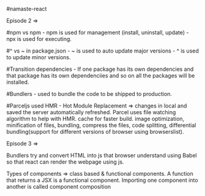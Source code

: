 #namaste-react

Episode 2 =>

#npm vs npm - npm is used for management (install, uninstall, update) - npx is used for executing.

#^ vs ~ in package.json - ~ is used to auto update major versions - ^ is used to update minor versions.

#Transition dependencies - If one package has its own dependencies and that package has its own dependenciies and so on all the 
packages will be installed.

#Bundlers - used to bundle the code to be shipped to production.

#Parceljs used HMR - Hot Module Replacement => changes in local and saved the server automatically refreshed.
Parcel uses file watching algorithm to help with HMR.
cache for faster build.
image optimization, minification of files, bundling, compress the files, code splitting, differential bundling(support for different versions of browser using browserslist).

Episode 3 => 

Bundlers try and convert HTML into js that browser understand using Babel so that react can render the webpage using js.

Types of components => class based & functional components.
A function that returns a JSX is a functional component.
Importing one component into another is called component composition